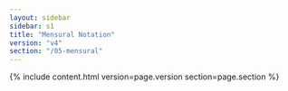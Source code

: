```yaml
---
layout: sidebar
sidebar: s1
title: "Mensural Notation"
version: "v4"
section: "/05-mensural"
---
```

{% include content.html version=page.version section=page.section %}